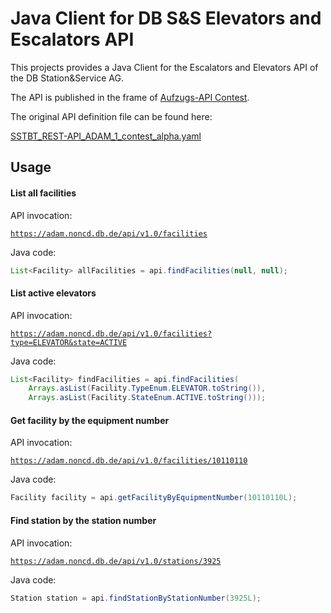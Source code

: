 # Java Client for DB S&S Elevators and Escalators API

This projects provides a Java Client for the Escalators and Elevators API of the DB Station&Service AG.

The API is published in the frame of [Aufzugs-API Contest](https://www.mindboxberlin.com/index.php/contest.html).

The original API definition file can be found here:

[SSTBT_REST-API_ADAM_1_contest_alpha.yaml](https://www.mindboxberlin.com/index.php/contest.html?file=files/cto_layout/downloads/opendata/SSTBT_REST-API_ADAM_1_contest_alpha.yaml)

## Usage



#### List all facilities

API invocation:

[`https://adam.noncd.db.de/api/v1.0/facilities`](https://adam.noncd.db.de/api/v1.0/facilities)

Java code:

```java
List<Facility> allFacilities = api.findFacilities(null, null);
```

#### List active elevators

API invocation:

[`https://adam.noncd.db.de/api/v1.0/facilities?type=ELEVATOR&state=ACTIVE`](https://adam.noncd.db.de/api/v1.0/facilities?type=ELEVATOR&state=ACTIVE)

Java code:

```java
List<Facility> findFacilities = api.findFacilities(
	Arrays.asList(Facility.TypeEnum.ELEVATOR.toString()),
	Arrays.asList(Facility.StateEnum.ACTIVE.toString()));
```

#### Get facility by the equipment number

API invocation:

[`https://adam.noncd.db.de/api/v1.0/facilities/10110110`](https://adam.noncd.db.de/api/v1.0/facilities/10110110)

Java code:

```java
Facility facility = api.getFacilityByEquipmentNumber(10110110L);
```

#### Find station by the station number

API invocation:

[`https://adam.noncd.db.de/api/v1.0/stations/3925`](https://adam.noncd.db.de/api/v1.0/stations/3925)

Java code:

```java
Station station = api.findStationByStationNumber(3925L);
```